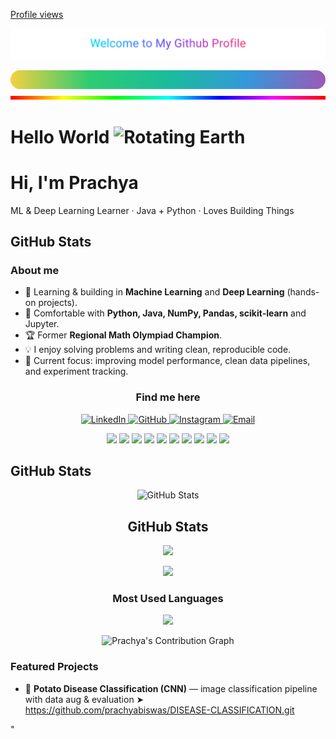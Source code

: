 [Profile views](https://komarev.com/ghpvc/?username=prachyabiswas&label=Profile%20views&color=0e75b6&style=flat)
<p align="center">
  <img src="./assets/neon-title.svg" alt="Welcome to My Github Profile" width="720">
</p>
<!-- Rainbow line -->
<p align="center" style="margin:0;">
  <svg width="100%" height="6" viewBox="0 0 100 6" preserveAspectRatio="none">
    <defs>
      <linearGradient id="grad" x1="0%" y1="0%" x2="100%" y2="0%">
        <stop offset="0%"   stop-color="#F4D03F"/>
        <stop offset="25%"  stop-color="#2ECC71"/>
        <stop offset="50%"  stop-color="#1ABC9C"/>
        <stop offset="75%"  stop-color="#3498DB"/>
        <stop offset="100%" stop-color="#9B59B6"/>
      </linearGradient>
    </defs>
    <rect x="0" y="0" width="100" height="6" rx="3" ry="3" fill="url(#grad)"/>
  </svg>
</p>
<p align="center" style="margin:0;">
  <img src="assets/rainbow.gif" width="100%" height="6" alt="Rainbow line"/>
</p>

<h1>
  Hello  World
  <img src="assets/earth.gif" width="28" alt="Rotating Earth"/>
</h1>

  <p align="center"><h1>Hi, I'm Prachya </h1><p>
  <p>ML & Deep Learning Learner · Java + Python · Loves Building Things</p>
<h2>GitHub Stats</h2>

### About me
- 🔭 Learning & building in **Machine Learning** and **Deep Learning** (hands-on projects).
- 🧰 Comfortable with **Python, Java, NumPy, Pandas, scikit-learn** and Jupyter.
- 🏆 Former **Regional Math Olympiad Champion**.
- 💡 I enjoy solving problems and writing clean, reproducible code.
- 🎯 Current focus: improving model performance, clean data pipelines, and experiment tracking.

### <p align="center">Find me here</p>

<p align="center">

  <a href="https://www.linkedin.com/in/prachya-biswas-06715932a/" rel="noopener noreferrer">
    <img src="https://img.shields.io/badge/LinkedIn-0A66C2?style=for-the-badge&logo=linkedin&logoColor=white" alt="LinkedIn"/>
  </a>
  <a href="https://github.com/prachyabiswas" rel="noopener noreferrer">
    <img src="https://img.shields.io/badge/GitHub-181717?style=for-the-badge&logo=github&logoColor=white" alt="GitHub"/>
  </a>
  <a href="https://www.instagram.com/beloved_prachya/" rel="noopener noreferrer">
    <img src="https://img.shields.io/badge/Instagram-E4405F?style=for-the-badge&logo=instagram&logoColor=white" alt="Instagram"/>
  </a>
  <a href="mailto:prachya.biswas@g.bracu.ac.bd">
    <img src="https://img.shields.io/badge/Email-D14836?style=for-the-badge&logo=gmail&logoColor=white" alt="Email"/>
  </a>
</p>


<p align="center">
  <a href="https://www.python.org/"><img src="https://img.shields.io/badge/Python-0A0A0A?logo=python&logoColor=FFD343&style=for-the-badge" /></a>
  <a href="https://openjdk.org/"><img src="https://img.shields.io/badge/Java-0A0A0A?logo=openjdk&logoColor=F89820&style=for-the-badge" /></a>
  <a href="https://numpy.org/"><img src="https://img.shields.io/badge/NumPy-0A0A0A?logo=numpy&logoColor=4DABCF&style=for-the-badge" /></a>
  <a href="https://pandas.pydata.org/"><img src="https://img.shields.io/badge/Pandas-0A0A0A?logo=pandas&logoColor=130754&style=for-the-badge" /></a>
  <a href="https://scikit-learn.org/"><img src="https://img.shields.io/badge/scikit--learn-0A0A0A?logo=scikitlearn&logoColor=F89939&style=for-the-badge" /></a>
  <a href="https://www.tensorflow.org/"><img src="https://img.shields.io/badge/TensorFlow-0A0A0A?logo=tensorflow&logoColor=FF6F00&style=for-the-badge" /></a>
  <a href="https://pytorch.org/"><img src="https://img.shields.io/badge/PyTorch-0A0A0A?logo=pytorch&logoColor=EE4C2C&style=for-the-badge" /></a>
  <a href="https://jupyter.org/"><img src="https://img.shields.io/badge/Jupyter-0A0A0A?logo=jupyter&logoColor=F37626&style=for-the-badge" /></a>
  <a href="https://git-scm.com/"><img src="https://img.shields.io/badge/Git-0A0A0A?logo=git&logoColor=F05032&style=for-the-badge" /></a>
  <a href="https://code.visualstudio.com/"><img src="https://img.shields.io/badge/VS%20Code-0A0A0A?logo=visualstudiocode&logoColor=007ACC&style=for-the-badge" /></a>
</p>
<h2>GitHub Stats</h2>

<p align="center">
  <img alt="GitHub Stats" height="190"
       src="https://github-readme-stats.vercel.app/api?username=prachyabiswas&show_icons=true&include_all_commits=true&count_private=true&hide_border=true&border_radius=14&bg_color=0d1117&title_color=58a6ff&text_color=c9d1d9&icon_color=58a6ff&cache_seconds=7200" />
</p>

<h2 align="center">GitHub Stats</h2>

<p align="center">
  <img
    src="https://github-readme-stats-sigma-five.vercel.app/api?username=prachyabiswas&show_icons=true&hide_border=true&bg_color=0D1117&title_color=8AA7FF&text_color=C9D1D9&icon_color=6E84D5&ring_color=6E84D5&border_radius=12&v=3"
    height="170"
  />
</p>

<p align="center">
  <img
    src="https://streak-stats.demolab.com?user=prachyabiswas&hide_border=true&background=0D1117&ring=6E84D5&fire=8AA7FF&currStreakNum=8AA7FF&currStreakLabel=8AA7FF&sideNums=8AA7FF&sideLabels=8AA7FF&dates=94A3B8&stroke=233554&border_radius=12&v=3"
    height="170"
  />
</p>

<h3 align="center">Most Used Languages</h3>

<p align="center">
  <img
    src="https://github-readme-stats-sigma-five.vercel.app/api/top-langs/?username=prachyabiswas&layout=compact&langs_count=8&hide_border=true&bg_color=0D1117&title_color=8AA7FF&text_color=C9D1D9&card_width=420&border_radius=12&v=3"
    height="170"
  />
</p>


<!-- Contribution Graph -->
<p align="center">
  <img 
    src="https://github-readme-activity-graph.vercel.app/graph?username=prachyabiswas&bg_color=0d1117&color=f92672&line=bf5fff&point=444444&area=true&area_color=ff79c6&hide_border=true"
    alt="Prachya's Contribution Graph" />
</p>


### Featured Projects
- 🥔 **Potato Disease Classification (CNN)** — image classification pipeline with data aug & evaluation
  ➤ https://github.com/prachyabiswas/DISEASE-CLASSIFICATION.git


"

